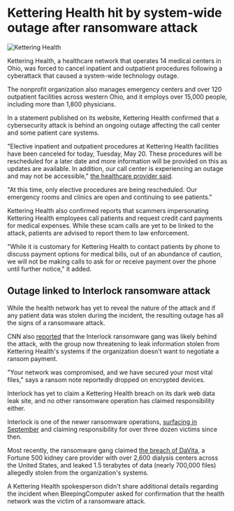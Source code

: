 # Kettering Health hit by system-wide outage after ransomware attack

![Kettering Health](https://www.bleepstatic.com/content/hl-images/2025/05/21/Kettering-Health.jpg)

Kettering Health, a healthcare network that operates 14 medical centers in Ohio, was forced to cancel inpatient and outpatient procedures following a cyberattack that caused a system-wide technology outage.

The nonprofit organization also manages emergency centers and over 120 outpatient facilities across western Ohio, and it employs over 15,000 people, including more than 1,800 physicians.

In a statement published on its website, Kettering Health confirmed that a cybersecurity attack is behind an ongoing outage affecting the call center and some patient care systems.

"Elective inpatient and outpatient procedures at Kettering Health facilities have been canceled for today, Tuesday, May 20. These procedures will be rescheduled for a later date and more information will be provided on this as updates are available. In addition, our call center is experiencing an outage and may not be accessible," [the healthcare provider said](https://ketteringhealth.org/kettering-health-earns-a-hospital-safety-grades-from-the-leapfrog-group/).

"At this time, only elective procedures are being rescheduled. Our emergency rooms and clinics are open and continuing to see patients."

Kettering Health also confirmed reports that scammers impersonating Kettering Health employees call patients and request credit card payments for medical expenses. While these scam calls are yet to be linked to the attack, patients are advised to report them to law enforcement.

"While it is customary for Kettering Health to contact patients by phone to discuss payment options for medical bills, out of an abundance of caution, we will not be making calls to ask for or receive payment over the phone until further notice," it added.

## Outage linked to Interlock ransomware attack

While the health network has yet to reveal the nature of the attack and if any patient data was stolen during the incident, the resulting outage has all the signs of a ransomware attack.

CNN also [reported](https://www.cnn.com/2025/05/20/politics/ransomware-attack-medical-centers) that the Interlock ransomware gang was likely behind the attack, with the group now threatening to leak information stolen from Kettering Health's systems if the organization doesn't want to negotiate a ransom payment.

"Your network was compromised, and we have secured your most vital files," says a ransom note reportedly dropped on encrypted devices.

Interlock has yet to claim a Kettering Health breach on its dark web data leak site, and no other ransomware operation has claimed responsibility either.

Interlock is one of the newer ransomware operations, [surfacing in September](https://www.bleepingcomputer.com/news/security/meet-interlock-the-new-ransomware-targeting-freebsd-servers/) and claiming responsibility for over three dozen victims since then.

Most recently, the ransomware gang claimed [the breach of DaVita](https://www.bleepingcomputer.com/news/security/interlock-ransomware-claims-davita-attack-leaks-stolen-data/), a Fortune 500 kidney care provider with over 2,600 dialysis centers across the United States, and leaked 1.5 terabytes of data (nearly 700,000 files) allegedly stolen from the organization's systems.

A Kettering Health spokesperson didn't share additional details regarding the incident when BleepingComputer asked for confirmation that the health network was the victim of a ransomware attack.